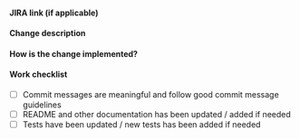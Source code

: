 #### JIRA link (if applicable)



#### Change description

<!--
Describe what the change does

Focus on the end result of the change, e.g.
How does it effect the user?
How does it effect the code base?
How does it effect Ops?
-->

#### How is the change implemented?

<!--
Describe the changes themselves

Focus on giving a short description of each main change
Point out areas you want special attention given to
Consider linking to the major changes if they need special attention
If you are adding any new libraries, include links to their docs
-->

#### Work checklist

- [ ] Commit messages are meaningful and follow good commit message guidelines
- [ ] README and other documentation has been updated / added if needed
- [ ] Tests have been updated / new tests has been added if needed
